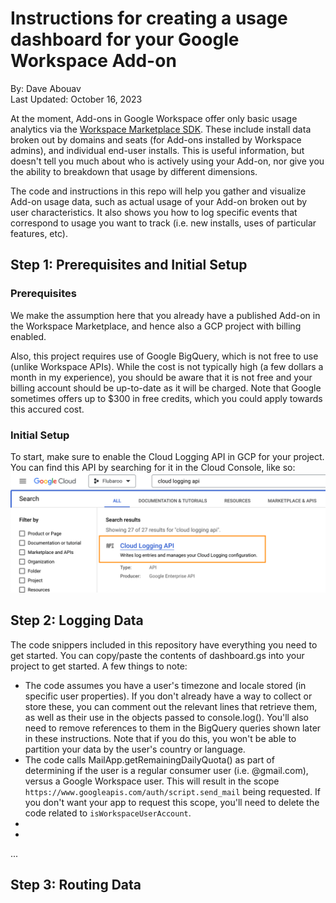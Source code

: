 # Instructions for creating a usage dashboard for your Google Workspace Add-on
By: Dave Abouav
<br>
Last Updated: October 16, 2023

At the moment, Add-ons in Google Workspace offer only basic usage analytics via the [Workspace Marketplace SDK](https://console.cloud.google.com/apis/api/appsmarket-component.googleapis.com/googleapps_sdk_dashboard). These include install data broken out by domains and seats (for Add-ons installed by Workspace admins), and individual end-user installs. This is useful information, but doesn't tell you much about who is actively using your Add-on, nor give you the ability to breakdown that usage by different dimensions.

The code and instructions in this repo will help you gather and visualize Add-on usage data, such as actual usage of your Add-on broken out by user characteristics. It also shows you how to log specific events that correspond to usage you want to track (i.e. new installs, uses of particular features, etc).

## Step 1: Prerequisites and Initial Setup

### Prerequisites
We make the assumption here that you already have a published Add-on in the Workspace Marketplace, and hence also a GCP project with billing enabled. 

Also, this project requires use of Google BigQuery, which is not free to use (unlike Workspace APIs). While the cost is not typically high (a few dollars a month in my experience), you should be aware that it is not free and your billing account should be up-to-date as it will be charged. Note that Google sometimes offers up to $300 in free credits, which you could apply towards this accured cost.

### Initial Setup
To start, make sure to enable the Cloud Logging API in GCP for your project. You can find this API by searching for it in the Cloud Console, like so:
<br>
<img src="images/cloud-logging-api-search.png" width="700"/>


## Step 2: Logging Data
The code snippers included in this repository have everything you need to get started. You can copy/paste the contents of dashboard.gs into your project to get started. A few things to note:
<ul>
  <li>The code assumes you have a user's timezone and locale stored (in specific user properties). If you don't already have a way to collect or store these, you can comment out the relevant lines that retrieve them, as well as their use in the objects passed to console.log(). You'll also need to remove references to them in the BigQuery queries shown later in these instructions. Note that if you do this, you won't be able to partition your data by the user's country or language.</li>
  <li>The code calls MailApp.getRemainingDailyQuota() as part of determining if the user is a regular consumer user (i.e. @gmail.com), versus a Google Workspace user. This will result in the scope <code>https://www.googleapis.com/auth/script.send_mail</code> being requested. If you don't want your app to request this scope, you'll need to delete the code related to <code>isWorkspaceUserAccount</code>.
</li>
  <li></li>
  <li></li>
</ul>
...


## Step 3: Routing Data

